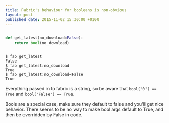 ```yaml
---
title: Fabric's behaviour for booleans is non-obvious
layout: post
published_date: 2015-11-02 15:30:00 +0100
---
```



```python

def get_latest(no_download=False):
    return bool(no_download)
```

```shell

$ fab get_latest
False
$ fab get_latest:no_download
True
$ fab get_latest:no_download=False
True
```

Everything passed in to fabric is a string, so be aware that `bool("0") == True` and `bool("False") == True`.

Bools are a special case, make sure they default to false and you'll get nice behavior. There seems to be no way to make bool args default to True, and then be overridden by False in code.
